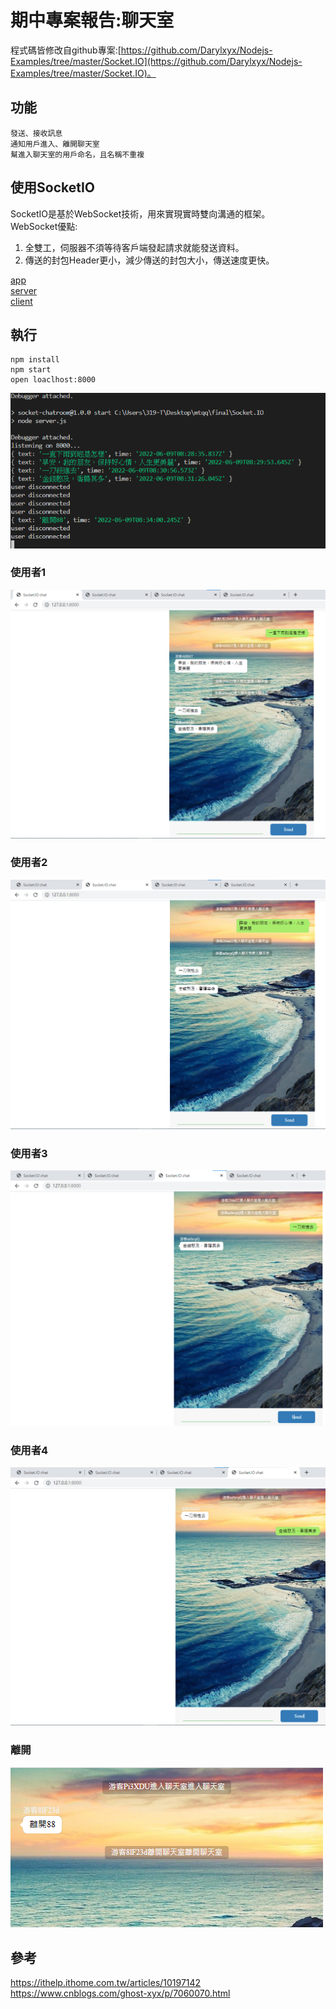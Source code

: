 # 期中專案報告:聊天室
程式碼皆修改自github專案:[https://github.com/Darylxyx/Nodejs-Examples/tree/master/Socket.IO](https://github.com/Darylxyx/Nodejs-Examples/tree/master/Socket.IO)。  

## 功能
```
發送、接收訊息  
通知用戶進入、離開聊天室  
幫進入聊天室的用戶命名，且名稱不重複
```
## 使用SocketIO
SocketIO是基於WebSocket技術，用來實現實時雙向溝通的框架。  
WebSocket優點:  
1. 全雙工，伺服器不須等待客戶端發起請求就能發送資料。
2. 傳送的封包Header更小，減少傳送的封包大小，傳送速度更快。

[app](https://github.com/jifkavnb0205/sp110b/blob/master/final/Socket.IO/app.js)  
[server](https://github.com/jifkavnb0205/sp110b/blob/master/final/Socket.IO/server.js)  
[client](https://github.com/jifkavnb0205/sp110b/blob/master/final/Socket.IO/index.js) 
## 執行
```
npm install
npm start
open loaclhost:8000
```
 
![](https://github.com/jifkavnb0205/sp110b/blob/master/final/img/%E8%9E%A2%E5%B9%95%E6%93%B7%E5%8F%96%E7%95%AB%E9%9D%A2%202022-06-09%20163445.png)
### 使用者1
![](https://github.com/jifkavnb0205/sp110b/blob/master/final/img/chat1.png)
### 使用者2
![](https://github.com/jifkavnb0205/sp110b/blob/master/final/img/chat2.png)
### 使用者3
![](https://github.com/jifkavnb0205/sp110b/blob/master/final/img/chst3.png)
### 使用者4
![](https://github.com/jifkavnb0205/sp110b/blob/master/final/img/chat4.png)
### 離開
![](https://github.com/jifkavnb0205/sp110b/blob/master/final/img/chat5.png)

## 參考
https://ithelp.ithome.com.tw/articles/10197142  
https://www.cnblogs.com/ghost-xyx/p/7060070.html
